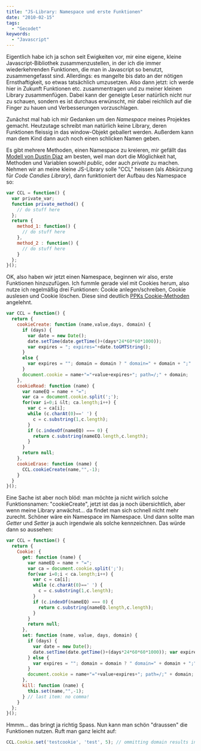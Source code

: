 ```yaml
---
title: "JS-Library: Namespace und erste Funktionen"
date: "2010-02-15"
tags:
  - "Gecodet"
keywords:
  - "Javascript"
---
```


Eigentlich habe ich ja schon seit Ewigkeiten vor, mir eine eigene, kleine Javascript-Bibliothek zusammenzustellen, in der ich die immer wiederkehrenden Funktionen, die man in Javascript so benutzt, zusammengefasst sind. Allerdings: es mangelte bis dato an der nötigen Ernsthaftigkeit, so etwas tatsächlich umzusetzen. Also dann jetzt: ich werde hier in Zukunft Funktionen etc. zusammentragen und zu meiner kleinen Library zusammenfügen. Dabei kann der geneigte Leser natürlich nicht nur zu schauen, sondern es ist durchaus erwünscht, mir dabei reichlich auf die Finger zu hauen und Verbesserungen vorzuschlagen.

Zunächst mal hab ich mir Gedanken um den _Namespace_ meines Projektes gemacht. Heutzutage schreibt man natürlich keine Library, deren Funktionen fleissig in das window-Objekt geballert werden. Außerdem kann man dem Kind dann auch noch einen schlicken Namen geben.

Es gibt mehrere Methoden, einen Namespace zu kreieren, mir gefällt das [Modell von Dustin Diaz](http://www.dustindiaz.com/namespace-your-javascript/ "Namespacing your JavaScript") am besten, weil man dort die Möglichkeit hat, Methoden und Variablen sowohl _public_, oder auch _private_ zu machen. Nehmen wir an meine kleine JS-Library solle "CCL" heissen (als Abkürzung für _Code Candies Library_), dann funktioniert der Aufbau des Namespace so:

```js
var CCL = function() {
  var private_var;
  function private_method() {
    // do stuff here
  };
  return {
    method_1: function() {
      // do stuff here
    },
    method_2 : function() {
      // do stuff here
    }
  };
}();
```

OK, also haben wir jetzt einen Namespace, beginnen wir also, erste Funktionen hinzuzufügen. Ich fummle gerade viel mit Cookies herum, also nutze ich regelmäßig drei Funktionen: Cookie anlegen/schreiben, Cookie auslesen und Cookie löschen. Diese sind deutlich [PPKs Cookie-Methoden](http://www.quirksmode.org/js/cookies.html) angelehnt.

```js
var CCL = function() {
  return {
    cookieCreate: function (name,value,days, domain) {
      if (days) {
        var date = new Date();
        date.setTime(date.getTime()+(days*24*60*60*1000));
        var expires = "; expires="+date.toGMTString();
      }
      else {
        var expires = ""; domain = domain ? " domain=" + domain + ";" : "";
      }
      document.cookie = name+"="+value+expires+"; path=/;" + domain;
    },
    cookieRead: function (name) {
      var nameEQ = name + "=";
      var ca = document.cookie.split(';');
      for(var i=0;i &lt; ca.length;i++) {
        var c = ca[i];
        while (c.charAt(0)==' ') {
          c = c.substring(1,c.length);
        }
        if (c.indexOf(nameEQ) === 0) {
          return c.substring(nameEQ.length,c.length);
        }
      }
      return null;
    },
    cookieErase: function (name) {
      CCL.cookieCreate(name,"",-1);
    }
  }
}();
```

Eine Sache ist aber noch blöd: man möchte ja nicht wirlich solche Funktionsnamen: "cookieCreate", jetzt ist das ja noch übersichtlich, aber wenn meine Library anwächst… da findet man sich schnell nicht mehr zurecht. Schöner wäre ein Namespace im Namespace. Und dann sollte man _Getter_ und _Setter_ ja auch irgendwie als solche kennzeichnen. Das würde dann so aussehen:

```js
var CCL = function() {
  return {
    Cookie: {
      get: function (name) {
        var nameEQ = name + "=";
        var ca = document.cookie.split(';');
        for(var i=0;i < ca.length;i++) {
          var c = ca[i];
          while (c.charAt(0)==' ') {
            c = c.substring(1,c.length);
          }
          if (c.indexOf(nameEQ) === 0) {
            return c.substring(nameEQ.length,c.length);
          }
        }
        return null;
      },
      set: function (name, value, days, domain) {
        if (days) {
          var date = new Date();
          date.setTime(date.getTime()+(days*24*60*60*1000)); var expires = "; expires="+date.toGMTString();
        } else {
          var expires = ""; domain = domain ? " domain=" + domain + ";" : "";
        }
        document.cookie = name+"="+value+expires+"; path=/;" + domain;
      },
      kill: function (name) {
        this.set(name,"",-1);
      } // last item: no comma!
    }
  };
}();
```

Hmmm… das bringt ja richtig Spass. Nun kann man schön "draussen" die Funktionen nutzen. Ruft man ganz leicht auf:

```js
CCL.Cookie.set('testcookie', 'test', 5); // ommitting domain results in the page domain
```
